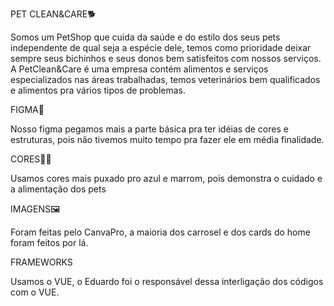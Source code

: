 PET CLEAN&CARE🐕

Somos um PetShop que cuida da saúde e do estilo dos seus pets independente de qual seja a espécie dele, temos como prioridade deixar sempre seus bichinhos e seus donos bem satisfeitos com nossos serviços.
A PetClean&Care é uma empresa contém alimentos e serviços especializados nas áreas trabalhadas, temos veterinários bem qualificados e alimentos pra vários tipos de problemas.

FIGMA💯

Nosso figma pegamos mais a parte básica pra ter idéias de cores e estruturas, pois não tivemos muito tempo pra fazer ele em média finalidade.

CORES💙🤎

Usamos cores mais puxado pro azul e marrom, pois demonstra o cuidado e a alimentação dos pets

IMAGENS🖼

Foram feitas pelo CanvaPro, a maioria dos carrosel e dos cards do home foram feitos por lá.

FRAMEWORKS

Usamos o VUE, o Eduardo foi o responsável dessa interligação dos códigos com o VUE.




